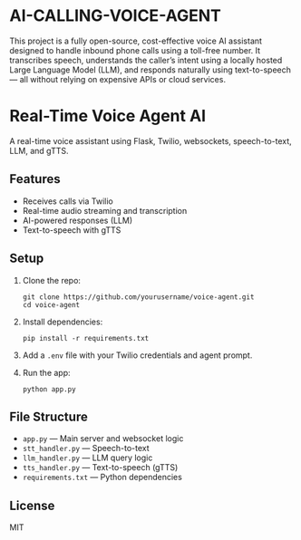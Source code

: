 # AI-CALLING-VOICE-AGENT
This project is a fully open-source, cost-effective voice AI assistant designed to handle inbound phone calls using a toll-free number. It transcribes speech, understands the caller’s intent using a locally hosted Large Language Model (LLM), and responds naturally using text-to-speech — all without relying on expensive APIs or cloud services. 
# Real-Time Voice Agent AI

A real-time voice assistant using Flask, Twilio, websockets, speech-to-text, LLM, and gTTS.

## Features

- Receives calls via Twilio
- Real-time audio streaming and transcription
- AI-powered responses (LLM)
- Text-to-speech with gTTS

## Setup

1. Clone the repo:
   ```
   git clone https://github.com/yourusername/voice-agent.git
   cd voice-agent
   ```

2. Install dependencies:
   ```
   pip install -r requirements.txt
   ```

3. Add a `.env` file with your Twilio credentials and agent prompt.

4. Run the app:
   ```
   python app.py
   ```

## File Structure

- `app.py` — Main server and websocket logic
- `stt_handler.py` — Speech-to-text
- `llm_handler.py` — LLM query logic
- `tts_handler.py` — Text-to-speech (gTTS)
- `requirements.txt` — Python dependencies

## License

MIT
